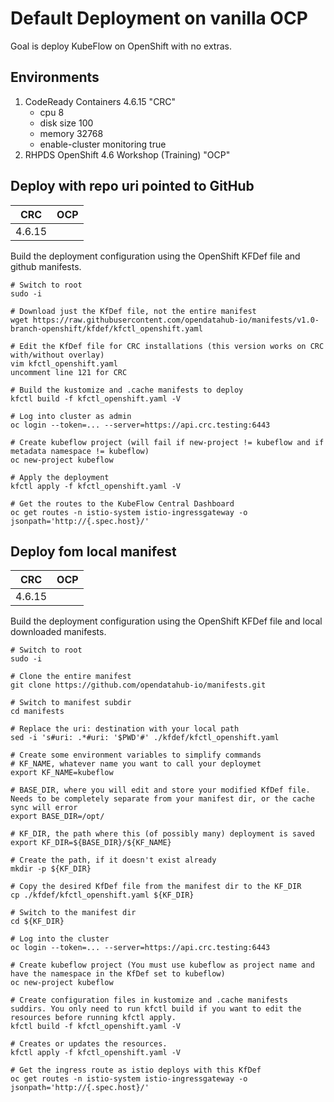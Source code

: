 # Default Deployment on vanilla OCP
Goal is deploy KubeFlow on OpenShift with no extras.

## Environments
1. CodeReady Containers 4.6.15 "CRC"
   - cpu 8
   - disk size 100
   - memory 32768
   - enable-cluster monitoring true
1. RHPDS OpenShift 4.6 Workshop (Training) "OCP"

## Deploy with repo uri pointed to GitHub
|CRC|OCP|
|-|-|
|4.6.15||

Build the deployment configuration using the OpenShift KFDef file and github manifests.
```
# Switch to root
sudo -i

# Download just the KfDef file, not the entire manifest
wget https://raw.githubusercontent.com/opendatahub-io/manifests/v1.0-branch-openshift/kfdef/kfctl_openshift.yaml

# Edit the KfDef file for CRC installations (this version works on CRC with/without overlay)
vim kfctl_openshift.yaml
uncomment line 121 for CRC

# Build the kustomize and .cache manifests to deploy
kfctl build -f kfctl_openshift.yaml -V

# Log into cluster as admin
oc login --token=... --server=https://api.crc.testing:6443

# Create kubeflow project (will fail if new-project != kubeflow and if metadata namespace != kubeflow)
oc new-project kubeflow

# Apply the deployment
kfctl apply -f kfctl_openshift.yaml -V

# Get the routes to the KubeFlow Central Dashboard
oc get routes -n istio-system istio-ingressgateway -o jsonpath='http://{.spec.host}/'
```

## Deploy fom local manifest
|CRC|OCP|
|-|-|
|4.6.15||

Build the deployment configuration using the OpenShift KFDef file and local downloaded manifests.
```
# Switch to root
sudo -i

# Clone the entire manifest
git clone https://github.com/opendatahub-io/manifests.git

# Switch to manifest subdir
cd manifests

# Replace the uri: destination with your local path
sed -i 's#uri: .*#uri: '$PWD'#' ./kfdef/kfctl_openshift.yaml

# Create some environment variables to simplify commands
# KF_NAME, whatever name you want to call your deploymet
export KF_NAME=kubeflow

# BASE_DIR, where you will edit and store your modified KfDef file. Needs to be completely separate from your manifest dir, or the cache sync will error
export BASE_DIR=/opt/

# KF_DIR, the path where this (of possibly many) deployment is saved
export KF_DIR=${BASE_DIR}/${KF_NAME}

# Create the path, if it doesn't exist already
mkdir -p ${KF_DIR}

# Copy the desired KfDef file from the manifest dir to the KF_DIR
cp ./kfdef/kfctl_openshift.yaml ${KF_DIR}

# Switch to the manifest dir
cd ${KF_DIR}

# Log into the cluster
oc login --token=... --server=https://api.crc.testing:6443

# Create kubeflow project (You must use kubeflow as project name and have the namespace in the KfDef set to kubeflow)
oc new-project kubeflow

# Create configuration files in kustomize and .cache manifests suddirs. You only need to run kfctl build if you want to edit the resources before running kfctl apply.
kfctl build -f kfctl_openshift.yaml -V

# Creates or updates the resources.
kfctl apply -f kfctl_openshift.yaml -V

# Get the ingress route as istio deploys with this KfDef
oc get routes -n istio-system istio-ingressgateway -o jsonpath='http://{.spec.host}/'
```